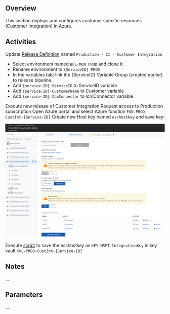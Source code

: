 ## Overview
This section deploys and configures customer specific resources (Customer Integration) in Azure.

## Activities

Update [Release Definition](https://easplatform.visualstudio.com/Monitoring/_apps/hub/ms.vss-releaseManagement-web.cd-workflow-hub?definitionId=13&_a=environments-editor-preview) named `Production - CI - Customer Integration`

- Select environment named `BPL-MON PROD` and clone it
- Rename environment to `{ServiceID} PROD`
- In the variables tab; link the {ServiceID} Variable Group (created earlier) to release pipeline.
- Add `{service-ID}-ServiceID` to ServiceID variable
- Add `{service-ID}-CustomerName` to Customer variable
- Add `{service-ID}-IcmConnector` to IcmConnector variable

Execute new release of Customer Integration
Request access to Production subscription
Open Azure portal and select Azure function `FUN-PROD-CustInt-{Service-ID}`
Create new Host key named `esshostkey` and save key:

 ![image.png](.attachments/image-f8e9f4f5-5be6-49e0-ab24-f3d34fbacdcf.png)

Execute [script](src/Microsoft.EAS.Monitoring.Deployment.CustomerIntegration/Post-CreateSecretsInKeyVault.ps1) to save the esshostkey as `KEY-MSFT-IntegrationKey` in key vault `KVL-PROD-CustInt-{Service-ID}`
## Notes
...

## Parameters

...


